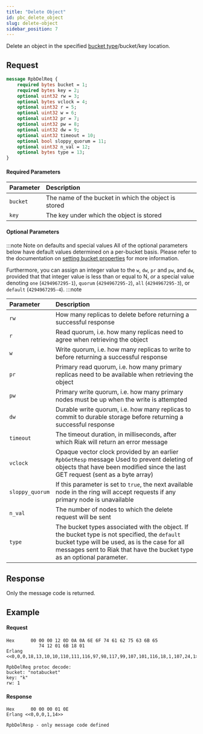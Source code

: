 ```yaml
---
title: "Delete Object"
id: pbc_delete_object
slug: delete-object
sidebar_position: 7
---
```


Delete an object in the specified [bucket type](../../../using/cluster-operations/bucket-types.md)/bucket/key location.

## Request

```protobuf
message RpbDelReq {
    required bytes bucket = 1;
    required bytes key = 2;
    optional uint32 rw = 3;
    optional bytes vclock = 4;
    optional uint32 r = 5;
    optional uint32 w = 6;
    optional uint32 pr = 7;
    optional uint32 pw = 8;
    optional uint32 dw = 9;
    optional uint32 timeout = 10;
    optional bool sloppy_quorum = 11;
    optional uint32 n_val = 12;
    optional bytes type = 13;
}
```

#### Required Parameters

| Parameter | Description                                          |
|:----------|:-----------------------------------------------------|
| `bucket`  | The name of the bucket in which the object is stored |
| `key`     | The key under which the object is stored             |

#### Optional Parameters

:::note Note on defaults and special values
All of the optional parameters below have default values determined on a
per-bucket basis. Please refer to the documentation on [setting bucket properties](./set-bucket-props.md) for more information.

Furthermore, you can assign an integer value to the `w`, `dw`, `pr` and
`pw`, and `dw`, provided that that integer value is less than or equal to N, *or*
a special value denoting `one` (`4294967295-1`), `quorum`
(`4294967295-2`), `all` (`4294967295-3`), or `default` (`4294967295-4`).
:::note

| Parameter       | Description                                                                                                                                                                                                                |
|:----------------|:---------------------------------------------------------------------------------------------------------------------------------------------------------------------------------------------------------------------------|
| `rw`            | How many replicas to delete before returning a successful response                                                                                                                                                         |
| `r`             | Read quorum, i.e. how many replicas need to agree when retrieving the object                                                                                                                                               |
| `w`             | Write quorum, i.e. how many replicas to write to before returning a successful response                                                                                                                                    |
| `pr`            | Primary read quorum, i.e. how many primary replicas need to be available when retrieving the object                                                                                                                        |
| `pw`            | Primary write quorum, i.e. how many primary nodes must be up when the write is attempted                                                                                                                                   |
| `dw`            | Durable write quorum, i.e. how many replicas to commit to durable storage before returning a successful response                                                                                                           |
| `timeout`       | The timeout duration, in milliseconds, after which Riak will return an error message                                                                                                                                       |
| `vclock`        | Opaque vector clock provided by an earlier `RpbGetResp` message Used to prevent deleting of objects that have been modified since the last GET request (sent as a byte array)                                              |
| `sloppy_quorum` | If this parameter is set to `true`, the next available node in the ring will accept requests if any primary node is unavailable                                                                                            |
| `n_val`         | The number of nodes to which the delete request will be sent                                                                                                                                                               |
| `type`          | The bucket types associated with the object. If the bucket type is not specified, the `default` bucket type will be used, as is the case for all messages sent to Riak that have the bucket type as an optional parameter. |

## Response

Only the message code is returned.

## Example

#### Request

```
Hex      00 00 00 12 0D 0A 0A 6E 6F 74 61 62 75 63 6B 65
            74 12 01 6B 18 01
Erlang <<0,0,0,18,13,10,10,110,111,116,97,98,117,99,107,101,116,18,1,107,24,1>>

RpbDelReq protoc decode:
bucket: "notabucket"
key: "k"
rw: 1
```

#### Response

```
Hex      00 00 00 01 0E
Erlang <<0,0,0,1,14>>

RpbDelResp - only message code defined
````
